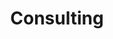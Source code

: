 ---
sort_key: 2
layout: sku
id: consulting-day
title: Consulting
heading: Consulting
sub-title: IT consulting to align with your business strategy. 
features:
 - feature: Learn about your business processes and challenges
 - feature: Develop a suitable strategy to solve your challenges
price: 120
unit: day
---